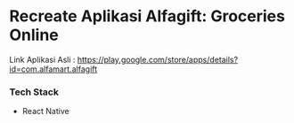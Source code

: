# Recreate Aplikasi Alfagift: Groceries Online
Link Aplikasi Asli : https://play.google.com/store/apps/details?id=com.alfamart.alfagift

### Tech Stack
- React Native
